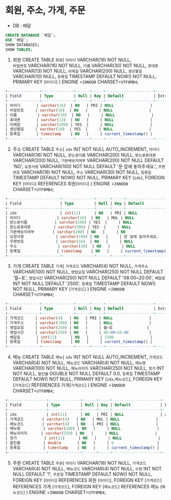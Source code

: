 # 회원, 주소, 가게, 주문
- DB : 배달
```SQL
CREATE DATABASE `배달`;
USE `배달`;
SHOW DATABASES;
SHOW TABLES;
```
1. 회원
CREATE TABLE `회원`(
    `아이디` VARCHAR(16) NOT NULL,  
    `비밀번호` VARCHAR(16) NOT NULL,
    `이름` VARCHAR(30) NOT NULL,
    `휴대폰` VARCHAR(13) NOT NULL,
    `이메일` VARCHAR(200) NULL,
    `생년월일` VARCHAR(10) NULL,
    `등록일` TIMESTAMP  DEFAULT NOW() NOT NULL,
    PRIMARY KEY (`아이디`)
) ENGINE =`INNODB` CHARSET=`UTF8MB4`;
```SQL
+--------------+--------------+------+-----+---------------------+-------+
| Field        | Type         | Null | Key | Default             | Extra |
+--------------+--------------+------+-----+---------------------+-------+
| 아이디       | varchar(16)  | NO   | PRI | NULL                |       |
| 비밀번호     | varchar(16)  | NO   |     | NULL                |       |
| 이름         | varchar(30)  | NO   |     | NULL                |       |
| 휴대폰       | varchar(13)  | NO   |     | NULL                |       |
| 이메일       | varchar(200) | YES  |     | NULL                |       |
| 생년월일     | varchar(10)  | YES  |     | NULL                |       |
| 등록일       | timestamp    | NO   |     | current_timestamp() |       |
+--------------+--------------+------+-----+---------------------+-------+
```
2. 주소
CREATE TABLE `주소`(
    `idx` INT NOT NULL AUTO_INCREMENT,
    `아이디` VARCHAR(16) NOT NULL,
    `받는분이름` VARCHAR(200)  NULL,
    `받는분휴대폰` VARCHAR(200)  NULL,
    `기본배송지여부` VARCHAR(200) NOT NULL DEFAULT 'NO',
    `요청사항` VARCHAR(100) NOT NULL DEFAULT '문 앞에 놓아주세요.',
    `우편번호` VARCHAR(16) NOT NULL,
    `주소` VARCHAR(30) NOT NULL,
    `등록일` TIMESTAMP  DEFAULT NOW() NOT NULL,
    PRIMARY KEY (`idx`),
    FOREIGN KEY (`아이디`) REFERENCES 회원(`아이디`) 
) ENGINE =`INNODB` CHARSET=`UTF8MB4`;
```SQL
+-----------------------+--------------+------+-----+-----------------------------+----------------+
| Field                 | Type         | Null | Key | Default                     | Extra          |
+-----------------------+--------------+------+-----+-----------------------------+----------------+
| idx                   | int(11)      | NO   | PRI | NULL                        | auto_increment |
| 아이디                | varchar(16)  | NO   | MUL | NULL                        |                |
| 받는분이름            | varchar(200) | YES  |     | NULL                        |                |
| 받는분휴대폰          | varchar(200) | YES  |     | NULL                        |                |
| 기본배송지여부        | varchar(200) | NO   |     | NO                          |                |
| 요청사항              | varchar(100) | NO   |     | 문 앞에 놓아주세요.         |                |
| 우편번호              | varchar(16)  | NO   |     | NULL                        |                |
| 주소                  | varchar(30)  | NO   |     | NULL                        |                |
| 등록일                | timestamp    | NO   |     | current_timestamp()         |                |
+-----------------------+--------------+------+-----+-----------------------------+----------------+
```
3. 가게
CREATE TABLE `가게`(
    `가게코드` VARCHAR(4) NOT NULL,
    `가게주소` VARCHAR(100) NOT NULL,
    `영업요일` VARCHAR(250) NOT NULL DEFAULT '월~토',
    `영업시간` VARCHAR(250) NOT NULL DEFAULT '08:00~20:00',
    `배달료` INT NOT NULL DEFAULT '2500',
    `등록일` TIMESTAMP  DEFAULT NOW() NOT NULL,
    PRIMARY KEY (`가게코드`)
) ENGINE =`INNODB` CHARSET=`UTF8MB4`;
```SQL
+--------------+--------------+------+-----+---------------------+-------+
| Field        | Type         | Null | Key | Default             | Extra |
+--------------+--------------+------+-----+---------------------+-------+
| 가게코드     | varchar(4)   | NO   | PRI | NULL                |       |
| 가게주소     | varchar(100) | NO   |     | NULL                |       |
| 영업요일     | varchar(250) | NO   |     | 월~토               |       |
| 영업시간     | varchar(250) | NO   |     | 08:00~20:00         |       |
| 배달료       | int(11)      | NO   |     | 2500                |       |
| 등록일       | timestamp    | NO   |     | current_timestamp() |       |
+--------------+--------------+------+-----+---------------------+-------+
```
4. 메뉴
CREATE TABLE `메뉴`(
    `idx` INT NOT NULL AUTO_INCREMENT,
    `가게코드` VARCHAR(4) NOT NULL,
    `메뉴코드` VARCHAR(4) NOT NULL,
    `메뉴명` VARCHAR(100) NOT NULL,
    `메뉴이미지` VARCHAR(250) NOT NULL,
    `정가` INT NOT NULL,
    `할인율` DOUBLE NOT NULL DEFAULT 0.0,
    `등록일` TIMESTAMP  DEFAULT NOW() NOT NULL,
    PRIMARY KEY (`idx`,`메뉴코드`),
    FOREIGN KEY (`가게코드`) REFERENCES 가게(`가게코드`) 
) ENGINE =`INNODB` CHARSET=`UTF8MB4`;
```SQL
+-----------------+--------------+------+-----+---------------------+----------------+
| Field           | Type         | Null | Key | Default             | Extra          |
+-----------------+--------------+------+-----+---------------------+----------------+
| idx             | int(11)      | NO   | PRI | NULL                | auto_increment |
| 가게코드        | varchar(4)   | NO   | MUL | NULL                |                |
| 메뉴코드        | varchar(4)   | NO   | PRI | NULL                |                |
| 메뉴명          | varchar(100) | NO   |     | NULL                |                |
| 메뉴이미지      | varchar(250) | NO   |     | NULL                |                |
| 정가            | int(11)      | NO   |     | NULL                |                |
| 할인율          | double       | NO   |     | 0                   |                |
| 등록일          | timestamp    | NO   |     | current_timestamp() |                |
+-----------------+--------------+------+-----+---------------------+----------------+
```
5. 주문
CREATE TABLE `주문`(
    `아이디` VARCHAR(16) NOT NULL,
    `가게코드` VARCHAR(4) NOT NULL,
    `메뉴코드` VARCHAR(4) NOT NULL,
    `수량` INT NOT NULL DEFAULT '1',
    `주문일` TIMESTAMP  DEFAULT NOW() NOT NULL,
    FOREIGN KEY (`아이디`) REFERENCES 회원 (`아이디`),
    FOREIGN KEY (`가게코드`) REFERENCES 가게 (`가게코드`),
    FOREIGN KEY (`메뉴코드`) REFERENCES 메뉴 (`메뉴코드`)
) ENGINE =`INNODB` CHARSET=`UTF8MB4`;
```SQL

```